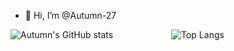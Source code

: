 - 👋 Hi, I’m @Autumn-27

<!---
Autumn-27/Autumn-27 is a ✨ special ✨ repository because its `README.md` (this file) appears on your GitHub profile.
You can click the Preview link to take a look at your changes.
--->

<div style="display: flex;">
    <div style="flex: 1; margin-right: 10px;">
        <img src="https://github-readme-stats.vercel.app/api?username=Autumn-27&show_icons=true&theme=radical" alt="Autumn's GitHub stats" />
    </div>
    <div style="flex: 1;">
        <img src="https://github-readme-stats.vercel.app/api/top-langs/?username=Autumn-27&theme=radical" alt="Top Langs" />
    </div>
</div>
